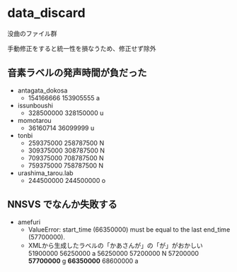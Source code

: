 # data_discard

没曲のファイル群

手動修正をすると統一性を損なうため、修正せず除外

## 音素ラベルの発声時間が負だった

- antagata_dokosa
  - 154166666 153905555 a
- issunboushi
  - 328500000 328150000 u
- momotarou
  - 36160714 36099999 u
- tonbi
  - 259375000 258787500 N
  - 309375000 308787500 N
  - 709375000 708787500 N
  - 759375000 758787500 N
- urashima_tarou.lab
  - 244500000 244500000 o

## NNSVS でなんか失敗する

- amefuri
  - ValueError: start_time (66350000) must be equal to the last end_time (57700000).
  - 
    XMLから生成したラベルの「かあさんが」の「が」がおかしい
    51900000 56250000 a
    56250000 57200000 N
    57200000 **57700000** g
    **66350000** 68600000 a
